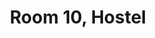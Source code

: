 ---
basin: 'Yes'
cudn: true
floor: Second
grade: 6
images:
- /room_database/images/h/h10_1.jpg
- /room_database/images/h/h10_2.jpg
- /room_database/images/h/h10_3.jpg
living_room: 'Yes'
location: Hostel
name: '10'
network: Wired and Wireless
title: Room 10, Hostel
---